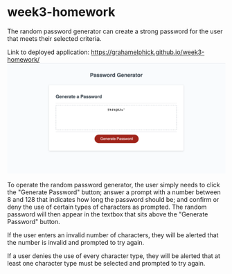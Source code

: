 # week3-homework
The random password generator can create a strong password for the user that meets their selected criteria.


Link to deployed application:
<a href="https://grahamelphick.github.io/week3-homework/">https://grahamelphick.github.io/week3-homework/</a>
<img src="./screenshots/passwordgenerator-screenshot1.png" alt="screenshot of deployed application">

To operate the random password generator, the user simply needs to click the "Generate Password" button; answer a prompt with a number between 8 and 128 that indicates how long the password should be; and confirm or deny the use of certain types of characters as prompted. The random password will then appear in the textbox that sits above the "Generate Password" button.

If the user enters an invalid number of characters, they will be alerted that the number is invalid and prompted to try again.

If a user denies the use of every character type, they will be alerted that at least one character type must be selected and prompted to try again.







```